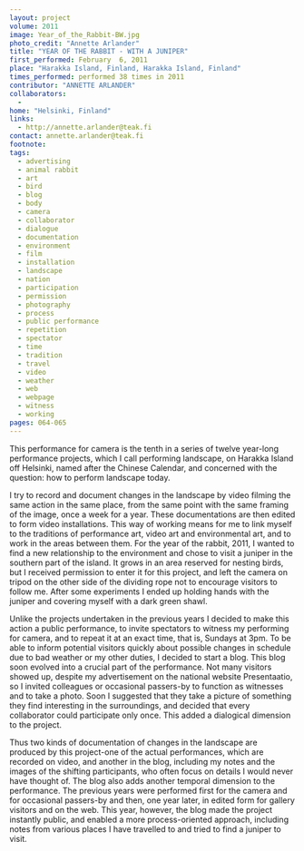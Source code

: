 ```yaml
---
layout: project
volume: 2011
image: Year_of_the_Rabbit-BW.jpg
photo_credit: "Annette Arlander"
title: "YEAR OF THE RABBIT - WITH A JUNIPER"
first_performed: February  6, 2011
place: "Harakka Island, Finland, Harakka Island, Finland"
times_performed: performed 38 times in 2011
contributor: "ANNETTE ARLANDER"
collaborators: 
  - 
home: "Helsinki, Finland"
links: 
  - http://annette.arlander@teak.fi
contact: annette.arlander@teak.fi
footnote: 
tags: 
  - advertising
  - animal rabbit
  - art
  - bird
  - blog
  - body
  - camera
  - collaborator
  - dialogue
  - documentation
  - environment
  - film
  - installation
  - landscape
  - nation
  - participation
  - permission
  - photography
  - process
  - public performance
  - repetition
  - spectator
  - time
  - tradition
  - travel
  - video
  - weather
  - web
  - webpage
  - witness
  - working
pages: 064-065
---
```


This performance for camera is the tenth in a series of twelve year-long performance projects, which I call performing landscape, on Harakka Island off Helsinki, named after the Chinese Calendar, and concerned with the question: how to perform landscape today. 

I try to record and document changes in the landscape by video filming the same action in the same place, from the same point with the same framing of the image, once a week for a year. These documentations are then edited to form video installations. This way of working means for me to link myself to the traditions of performance art, video art and environmental art, and to work in the areas between them. For the year of the rabbit, 2011, I wanted to find a new relationship to the environment and chose to visit a juniper in the southern part of the island. It grows in an area reserved for nesting birds, but I received permission to enter it for this project, and left the camera on tripod on the other side of the dividing rope not to encourage visitors to follow me. After some experiments I ended up holding hands with the juniper and covering myself with a dark green shawl. 

Unlike the projects undertaken in the previous years I decided to make this action a public performance, to invite spectators to witness my performing for camera, and to repeat it at an exact time, that is, Sundays at 3pm. To be able to inform potential visitors quickly about possible changes in schedule due to bad weather or my other duties, I decided to start a blog. This blog soon evolved into a crucial part of the performance. Not many visitors showed up, despite my advertisement on the national website Presentaatio, so I invited colleagues or occasional passers-by to function as witnesses and to take a photo. Soon I suggested that they take a picture of something they find interesting in the surroundings, and decided that every collaborator could participate only once. This added a dialogical dimension to the project. 

Thus two kinds of documentation of changes in the landscape are produced by this project-one of the actual performances, which are recorded on video, and another in the blog, including my notes and the images of the shifting participants, who often focus on details I would never have thought of. The blog also adds another temporal dimension to the performance. The previous years were performed first for the camera and for occasional passers-by and then, one year later, in edited form for gallery visitors and on the web. This year, however, the blog made the project instantly public, and enabled a more process-oriented approach, including notes from various places I have travelled to and tried to find a juniper to visit.
